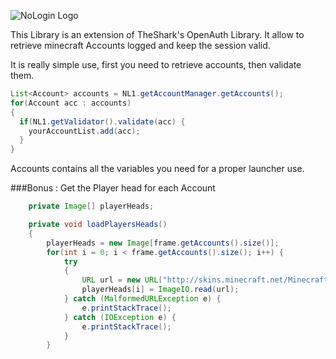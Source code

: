 ![NoLogin Logo](http://image.noelshack.com/fichiers/2015/44/1446068416-nologin.png)

This Library is an extension of TheShark's OpenAuth Library. 
It allow to retrieve minecraft Accounts logged and keep the session valid.

It is really simple use, first you need to retrieve accounts, then validate them.

```java
List<Account> accounts = NL1.getAccountManager.getAccounts();
for(Account acc : accounts) 
{
  if(NL1.getValidator().validate(acc) {
    yourAccountList.add(acc);
  }
}
```

Accounts contains all the variables you need for a proper launcher use.

###Bonus : Get the Player head for each Account

```java
	private Image[] playerHeads;

	private void loadPlayersHeads() 
	{
		playerHeads = new Image[frame.getAccounts().size()];
		for(int i = 0; i < frame.getAccounts().size(); i++) {
			try 
			{
				URL url = new URL("http://skins.minecraft.net/MinecraftSkins/" + frame.getAccounts().get(i).getDisplayName() + ".png");
				playerHeads[i] = ImageIO.read(url);
			} catch (MalformedURLException e) {
				e.printStackTrace();
			} catch (IOException e) {
				e.printStackTrace();
			}
		}
```

